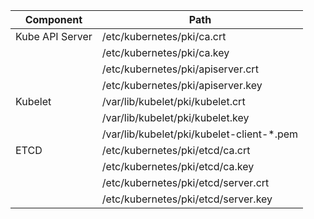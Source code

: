 |Component|Path|
|---|---|
|Kube API Server|/etc/kubernetes/pki/ca.crt|
||/etc/kubernetes/pki/ca.key|
||/etc/kubernetes/pki/apiserver.crt|
||/etc/kubernetes/pki/apiserver.key|
|Kubelet|/var/lib/kubelet/pki/kubelet.crt|
||/var/lib/kubelet/pki/kubelet.key|
||/var/lib/kubelet/pki/kubelet-client-*.pem|
|ETCD|/etc/kubernetes/pki/etcd/ca.crt|
||/etc/kubernetes/pki/etcd/ca.key|
||/etc/kubernetes/pki/etcd/server.crt|
||/etc/kubernetes/pki/etcd/server.key|
